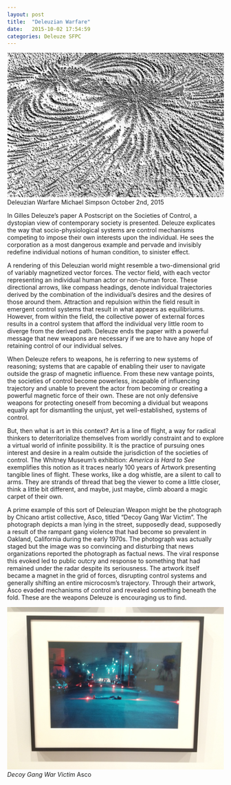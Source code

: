 ```yaml
---
layout: post
title:  "Deleuzian Warfare"
date:   2015-10-02 17:54:59
categories: Deleuze SFPC
---
```

!['Decoy Gang War Victim'](https://raw.githubusercontent.com/mgs/mgs.github.io/master/_posts/images/IronFilingShowingMagneticField.jpg)
Deleuzian Warfare
Michael Simpson
October 2nd, 2015

In Gilles Deleuze’s paper A Postscript on the Societies of Control, a dystopian view of contemporary society is presented. Deleuze explicates the way that socio-physiological systems are control mechanisms competing to impose their own interests upon the individual. He sees the corporation as a most dangerous example and  pervade and invisibly redefine individual notions of human condition, to sinister effect.

A rendering of this Deleuzian world might resemble a two-dimensional grid of variably magnetized vector forces. The vector field, with each vector representing an individual human actor or non-human force. These directional arrows, like compass headings, denote individual trajectories derived by the combination of the individual’s desires and the desires of those around them. Attraction and repulsion within the field result in emergent control systems that result in what appears as equilibriums. However, from within the field, the collective power of external forces results in a control system that afford the individual very little room to diverge from the derived path. Deleuze ends the paper with a powerful message that new weapons are necessary if we are to have any hope of retaining control of our individual selves. 

When Deleuze refers to weapons, he is referring to new systems of reasoning; systems that are capable of enabling their user to navigate outside the grasp of magnetic influence. From these new vantage points, the societies of control become powerless, incapable of influencing trajectory and unable to prevent the actor from becoming or creating a powerful magnetic force of their own. These are not only defensive weapons for protecting oneself from becoming a dividual but weapons equally apt for dismantling the unjust, yet well-established, systems of control.

But, then what is art in this context? Art is a line of flight, a way for radical thinkers to deterritorialize themselves from worldly constraint and to explore a virtual world of infinite possibility. It is the practice of pursuing ones interest and desire in a realm outside the jurisdiction of the societies of control. The Whitney Museum’s exhibition: *America is Hard to See* exemplifies this notion as it traces nearly 100 years of Artwork presenting tangible lines of flight. These works, like a dog whistle, are a silent to call to arms. They are strands of thread that beg the viewer to come a little closer, think a little bit different, and maybe, just maybe, climb aboard a magic carpet of their own.

A prime example of this sort of Deleuzian Weapon might be the photograph by Chicano artist collective, Asco, titled “Decoy Gang War Victim”. The photograph depicts a man lying in the street, supposedly dead, supposedly a result of the rampant gang violence that had become so prevalent in Oakland, California during the early 1970s. The photograph was actually staged but the image was so convincing and disturbing that news organizations reported the photograph as factual news. The viral response this evoked led to public outcry and response to something that had remained under the radar despite its seriousness. The artwork itself became a magnet in the grid of forces, disrupting control systems and generally shifting an entire  microcosm’s trajectory. Through their artwork, Asco evaded mechanisms of control and revealed something beneath the fold. These are the weapons Deleuze is encouraging us to find.

![Iron Filings Showing Magnetic Field](https://raw.githubusercontent.com/mgs/mgs.github.io/master/_posts/images/DecoyGangWarVictim.jpg)
<i>Decoy Gang War Victim</i>
Asco
